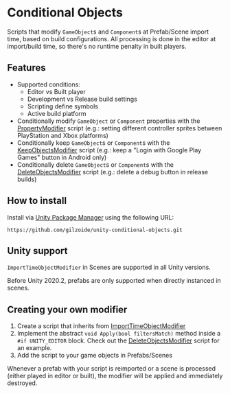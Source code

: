 # Conditional Objects
Scripts that modify `GameObject`s and `Component`s at Prefab/Scene import time, based on build configurations.
All processing is done in the editor at import/build time, so there's no runtime penalty in built players.


## Features
- Supported conditions:
  + Editor vs Built player
  + Development vs Release build settings
  + Scripting define symbols
  + Active build platform
- Conditionally modify `GameObject` or `Component` properties with the [PropertyModifier](Runtime/PropertyModifier.cs) script (e.g.: setting different controller sprites between PlayStation and Xbox platforms)
- Conditionally keep `GameObject`s or `Component`s with the [KeepObjectsModifier](Runtime/KeepObjectsModifier.cs) script (e.g.: keep a "Login with Google Play Games" button in Android only)
- Conditionally delete `GameObject`s or `Component`s with the [DeleteObjectsModifier](Runtime/DeleteObjectsModifier.cs) script (e.g.: delete a debug button in release builds)


## How to install
Install via [Unity Package Manager](https://docs.unity3d.com/Manual/upm-ui-giturl.html)
using the following URL:

```
https://github.com/gilzoide/unity-conditional-objects.git
```


## Unity support
`ImportTimeObjectModifier` in Scenes are supported in all Unity versions.

Before Unity 2020.2, prefabs are only supported when directly instanced in scenes.


## Creating your own modifier
1. Create a script that inherits from [ImportTimeObjectModifier](Runtime/ImportTimeObjectModifier.cs)
2. Implement the abstract `void Apply(bool filtersMatch)` method inside a `#if UNITY_EDITOR` block.
   Check out the [DeleteObjectsModifier](Runtime/DeleteObjectsModifier.cs) script for an example.
3. Add the script to your game objects in Prefabs/Scenes

Whenever a prefab with your script is reimported or a scene is processed (either played in editor or built), the modifier will be applied and immediately destroyed.
